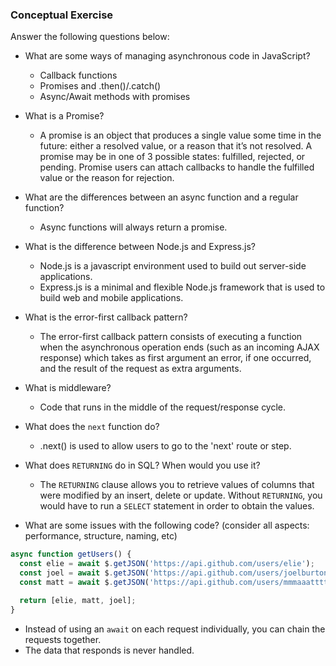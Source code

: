 ### Conceptual Exercise

Answer the following questions below:

- What are some ways of managing asynchronous code in JavaScript?
  * Callback functions
  * Promises and .then()/.catch()
  * Async/Await methods with promises

- What is a Promise?
  * A promise is an object that produces a single value some time in the future: either a resolved value, or a reason that it’s not resolved. A promise may be in one of 3 possible states: fulfilled, rejected, or pending. Promise users can attach callbacks to handle the fulfilled value or the reason for rejection.

- What are the differences between an async function and a regular function?
  * Async functions will always return a promise.

- What is the difference between Node.js and Express.js?
  * Node.js is a javascript environment used to build out server-side applications.
  * Express.js is a minimal and flexible Node.js framework that is used to build web and mobile applications.

- What is the error-first callback pattern?
  * The error-first callback pattern consists of executing a function when the asynchronous operation ends (such as an incoming AJAX response) which takes as first argument an error, if one occurred, and the result of the request as extra arguments. 

- What is middleware?
  * Code that runs in the middle of the request/response cycle.

- What does the `next` function do?
  * .next() is used to allow users to go to the 'next' route or step.

- What does `RETURNING` do in SQL? When would you use it?
  * The `RETURNING` clause allows you to retrieve values of columns that were modified by an insert, delete or update. Without `RETURNING`, you would have to run a `SELECT` statement in order to obtain the values.

- What are some issues with the following code? (consider all aspects: performance, structure, naming, etc)

```js
async function getUsers() {
  const elie = await $.getJSON('https://api.github.com/users/elie');
  const joel = await $.getJSON('https://api.github.com/users/joelburton');
  const matt = await $.getJSON('https://api.github.com/users/mmmaaatttttt');

  return [elie, matt, joel];
}
```

  * Instead of using an `await` on each request individually, you can chain the requests together.
  * The data that responds is never handled.
  